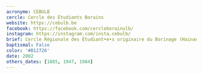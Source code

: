 ```yaml
---
acronyme: CEBULB
cercle: Cercle des Étudiants Borains
website: https://cebulb.be
facebook: https://facebook.com/cercleborainulb/
instagram: https://instagram.com/insta.cebulb/
brief: Cercle Régionale des Étudiant•e•s originaire du Borinage (Hainaut)
baptismal: False
color: '#B12726'
date: 2002
others_dates: [1885, 1947, 1984]
---
```

